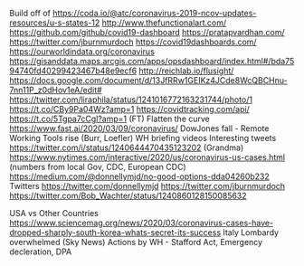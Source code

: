 Build off of
https://coda.io/@atc/coronavirus-2019-ncov-updates-resources/u-s-states-12
http://www.thefunctionalart.com/
https://github.com/github/covid19-dashboard
https://pratapvardhan.com/
https://twitter.com/jburnmurdoch
https://covid19dashboards.com/
https://ourworldindata.org/coronavirus
https://gisanddata.maps.arcgis.com/apps/opsdashboard/index.html#/bda7594740fd40299423467b48e9ecf6
http://reichlab.io/flusight/
https://docs.google.com/document/d/13JfRRw1GEIKz4JCde8WcQBCHnu-7nn11P_z0dHov1eA/edit#
https://twitter.com/liraphila/status/1241016772163231744/photo/1
https://t.co/CBy9Pa04Wz?amp=1
https://covidtracking.com/api/
https://t.co/5Tgpa7cCgl?amp=1 (FT)
Flatten the curve
https://www.fast.ai/2020/03/09/coronavirus/
DowJones fall - Remote Working Tools rise (Burr, Loefler)
WH briefing videos
Interesting tweets
https://twitter.com/i/status/1240644470435123202 (Grandma)
https://www.nytimes.com/interactive/2020/us/coronavirus-us-cases.html (numbers from local Gov, CDC, European CDC)
https://medium.com/@donnellymjd/no-good-options-dda04260b232
Twitters
https://twitter.com/donnellymjd
https://twitter.com/jburnmurdoch
https://twitter.com/Bob_Wachter/status/1240860128150085632

USA vs Other Countries
https://www.sciencemag.org/news/2020/03/coronavirus-cases-have-dropped-sharply-south-korea-whats-secret-its-success
Italy Lombardy overwhelmed (Sky News)
Actions by WH - Stafford Act, Emergency decleration, DPA

